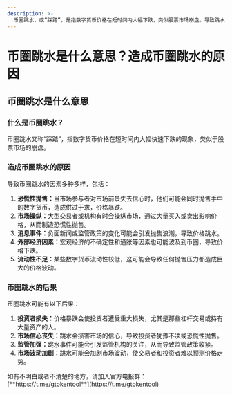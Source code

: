 ```yaml
---
description: >-
  币圈跳水，或“踩踏”，是指数字货币价格在短时间内大幅下跌，类似股票市场崩盘。导致跳水的因素包括恐慌性抛售、市场操纵、消息事件、外部经济因素和流动性不足。后果包括投资者损失、市场信心丧失、监管加强和市场波动加剧。
---
```


# 币圈跳水是什么意思？造成币圈跳水的原因

## 币圈跳水是什么意思

### 什么是币圈跳水？

币圈跳水又称“踩踏”，指数字货币价格在短时间内大幅快速下跌的现象，类似于股票市场的崩盘。

### 造成币圈跳水的原因

导致币圈跳水的因素多种多样，包括：

1. **恐慌性抛售：**&#x5F53;市场参与者对市场前景失去信心时，他们可能会同时抛售手中的数字货币，造成供过于求，价格暴跌。
2. **市场操纵：**&#x5927;型交易者或机构有时会操纵市场，通过大量买入或卖出影响价格，从而制造恐慌性抛售。
3. **消息事件：**&#x8D1F;面新闻或监管政策的变化可能会引发抛售浪潮，导致价格跳水。
4. **外部经济因素：**&#x5B8F;观经济的不确定性和通胀等因素也可能波及到币圈，导致价格下跌。
5. **流动性不足：**&#x67D0;些数字货币流动性较低，这可能会导致任何抛售压力都造成巨大的价格波动。

### 币圈跳水的后果

币圈跳水可能有以下后果：

1. **投资者损失：**&#x4EF7;格暴跌会使投资者遭受重大损失，尤其是那些杠杆交易或持有大量资产的人。
2. **市场信心丧失：**&#x8DF3;水会损害市场的信心，导致投资者犹豫不决或恐慌性抛售。
3. **监管加强：**&#x8DF3;水事件可能会引发监管机构的关注，从而导致监管政策收紧。
4. **市场波动加剧：**&#x8DF3;水可能会加剧市场波动，使交易者和投资者难以预测价格走势。

如有不明白或者不清楚的地方，请加入官方电报群：[**https://t.me/gtokentool**](https://t.me/gtokentool)
